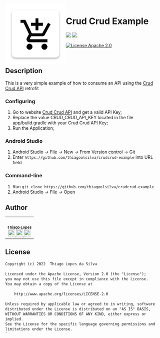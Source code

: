 <img alt="Icon" src="misc/app-icon.png" align="left" hspace="1" vspace="1">

# Crud Crud Example

![](https://img.shields.io/badge/-Android-1B5E20.svg?style=for-the-badge&logo=Android&logoColor=white)
![](https://img.shields.io/badge/-Kotlin-EF6C00.svg?style=for-the-badge&logo=Kotlin&logoColor=white)


[![License Apache 2.0](https://img.shields.io/badge/License-Apache%202.0-0D47A1.svg?style=flat-square)](http://www.apache.org/licenses/LICENSE-2.0)


</br>

## Description

This is a very simple example of how to consume an API using the [Crud Crud API](https://crudcrud.com/) retrofit

### Configuring

1. Go to website [Crud Crud API](https://crudcrud.com/) and get a valid API Key;
2. Replace the value CRUD_CRUD_API_KEY located in the file app/build.gradle with your Crud Crud API Key;
3. Run the Application;

### Android Studio

1. Android Studio -> File -> New -> From Version control -> Git
2. Enter `https://github.com/thiagoolsilva/crudcrud-example` into URL field

### Command-line

1. Run `git clone https://github.com/thiagoolsilva/crudcrud-example`
2. Android Studio -> File -> Open

## Author

<table>
    <tr>
        <td align="center"><a href="https://github.com/thiagoolsilva">
            <img src="https://avatars3.githubusercontent.com/u/1016855?v=4" width="100px;" alt=""/>
            <br>
            <sub><b>Thiago Lopes</b></sub>
            <br>
            <a href="https://medium.com/@thiagolopessilva" title="Medium">
                <img height="22" width="22" src="https://cdn.jsdelivr.net/npm/simple-icons@v4/icons/medium.svg" />
            </a>
            <a href="https://www.linkedin.com/in/thiago-lopes-silva-2b943a25/" title="Linkedin">
                <img height="22" width="22" src="https://cdn.jsdelivr.net/npm/simple-icons@v4/icons/linkedin.svg" />
            </a>
            <a href="https://twitter.com/thiagoolsilva" title="Twitter">
                <img height="22" width="22" src="https://cdn.jsdelivr.net/npm/simple-icons@v4/icons/twitter.svg" />
            </a>
        </td>
    </tr>
</table>


## License
```
Copyright (c) 2022  Thiago Lopes da Silva

Licensed under the Apache License, Version 2.0 (the "License");
you may not use this file except in compliance with the License.
You may obtain a copy of the License at

    http://www.apache.org/licenses/LICENSE-2.0

Unless required by applicable law or agreed to in writing, software
distributed under the License is distributed on an "AS IS" BASIS,
WITHOUT WARRANTIES OR CONDITIONS OF ANY KIND, either express or implied.
See the License for the specific language governing permissions and
limitations under the License.
`
